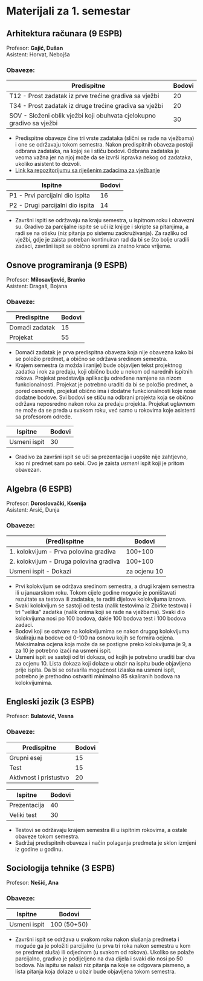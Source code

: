 # Materijali za 1. semestar
  
    

## Arhitektura računara (9 ESPB)
Profesor: **Gajić, Dušan**  
Asistent: Horvat, Nebojša  
  
### Obaveze:

| Predispitne  | Bodovi
| ------------- | ------------- | 
| T12 - Prost zadatak iz prve trećine gradiva sa vježbi  | 20
| T34 - Prost zadatak iz druge trećine gradiva sa vježbi  | 20
| SOV - Složeni oblik vježbi koji obuhvata cjelokupno gradivo sa vježbi | 30

* Predispitne obaveze čine tri vrste zadataka (slični se rade na vježbama) i one se održavaju tokom semestra. Nakon predispitnih obaveza postoji odbrana zadataka, na kojoj se i stiču bodovi. 
Odbrana zadataka je veoma važna jer na njoj može da se izvrši ispravka nekog od zadataka, ukoliko asistent to dozvoli.
* [Link ka repozitorijumu sa riješenim zadacima za vježbanje](https://github.com/micamaca/ARH-zadaci.git)

| Ispitne | Bodovi
| ------------- | ------------- | 
| P1 - Prvi parcijalni dio ispita  | 16
| P2 - Drugi parcijalni dio ispita  | 14

* Završni ispiti se održavaju na kraju semestra, u ispitnom roku i obavezni su. Gradivo za parcijalne ispite se uči iz knjige i skripte sa pitanjima, a radi se na otisku (niz pitanja po sistemu zaokruživanja). 
Za razliku od vježbi, gdje je zaista potreban kontinuiran rad da bi se što bolje uradili zadaci, završni ispit se obično spremi za znatno kraće vrijeme.


## Osnove programiranja (9 ESPB)
Profesor: **Milosavljević, Branko**  
Asistent: Dragaš, Bojana


### Obaveze:

| Predispitne  | Bodovi
| ------------- | ------------- | 
| Domaći zadatak  | 15
| Projekat  | 55

* Domaći zadatak je prva predispitna obaveza koja nije obavezna kako bi se položio predmet, a obično se održava sredinom semestra. 
* Krajem semestra (a možda i ranije) bude objavljen tekst projektnog zadatka i rok za predaju, koji obično bude u nekom od narednih ispitnih rokova. Projekat predstavlja aplikaciju određene namjene sa nizom funkcionalnosti.
Projekat je potrebno uraditi da bi se položio predmet, a pored osnovnih, projekat obično ima i dodatne funkcionalnosti koje nose dodatne bodove. 
Svi bodovi se stiču na odbrani projekta koja se obično održava neposredno nakon roka za predaju projekta. Projekat uglavnom ne može da se preda u svakom roku, već samo u rokovima koje asistenti sa profesorom odrede.


| Ispitne | Bodovi
| ------------- | ------------- | 
| Usmeni ispit  | 30

* Gradivo za završni ispit se uči sa prezentacija i uopšte nije zahtjevno, kao ni predmet sam po sebi. Ovo je zaista _usmeni_ ispit koji je pritom obavezan.


## Algebra (6 ESPB)
Profesor: **Doroslovački, Ksenija**  
Asistent: Arsić, Dunja


### Obaveze:
| (Pred)ispitne  | Bodovi
| ------------- | ------------- | 
| 1. kolokvijum - Prva polovina gradiva | 100+100
| 2. kolokvijum - Druga polovina gradiva | 100+100
| Usmeni ispit - Dokazi | za ocjenu 10

* Prvi kolokvijum se održava sredinom semestra, a drugi krajem semestra ili u januarskom roku. Tokom cijele godine moguće je poništavati rezultate sa testova ili zadataka, te raditi dijelove kolokvijuma iznova.
* Svaki kolokvijum se sastoji od testa (nalik testovima iz Zbirke testova) i tri "velika" zadatka (nalik onima koji se rade na vježbama). Svaki dio kolokvijuma nosi po 100 bodova, dakle 100 bodova test i 100 bodova zadaci.
* Bodovi koji se ostvare na kolokvijumima se nakon drugog kolokvijuma skaliraju na bodove od 0-100 na osnovu kojih se formira ocjena. Maksimalna ocjena koja može da se postigne preko kolokvijuma je 9, a za 10 je potrebno izaći na usmeni ispit.
* Usmeni ispit se sastoji od tri dokaza, od kojih je potrebno uraditi bar dva za ocjenu 10. Lista dokaza koji dolaze u obzir na ispitu bude objavljena prije ispita. Da bi se ostvarila mogućnost izlaska na usmeni ispit, potrebno je prethodno ostvariti minimalno 85 skaliranih bodova na kolokvijumima.


## Engleski jezik (3 ESPB)
Profesor: **Bulatović, Vesna**  


### Obaveze:

| Predispitne  | Bodovi
| ------------- | ------------- | 
| Grupni esej | 15 
| Test | 15
| Aktivnost i pristustvo | 20

| Ispitne  | Bodovi
| ------------- | ------------- | 
| Prezentacija | 40
| Veliki test | 30

* Testovi se održavaju krajem semestra ili u ispitnim rokovima, a ostale obaveze tokom semestra.
* Sadržaj predispitnih obaveza i način polaganja predmeta je sklon izmjeni iz godine u godinu.

## Sociologija tehnike (3 ESPB)
Profesor: **Nešić, Ana**  

### Obaveze:

| Ispitne  | Bodovi
| ------------- | ------------- | 
| Usmeni ispit | 100 (50+50)

* Završni ispit se održava u svakom roku nakon slušanja predmeta i moguće ga je položiti parcijalno (u prva tri roka nakon semestra u kom se predmet sluša) ili odjednom (u svakom od rokova). Ukoliko se polaže parcijalno, gradivo je podijeljeno na dva dijela i svaki dio nosi po 50 bodova.
Na ispitu se nalazi niz pitanja na koje se odgovara pismeno, a lista pitanja koja dolaze u obzir bude objavljena tokom semestra.

